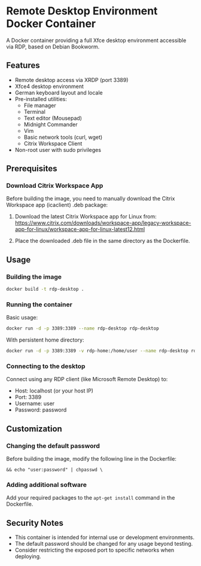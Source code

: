 # Remote Desktop Environment Docker Container

A Docker container providing a full Xfce desktop environment accessible via RDP, based on Debian Bookworm.

## Features

- Remote desktop access via XRDP (port 3389)
- Xfce4 desktop environment
- German keyboard layout and locale
- Pre-installed utilities:
  - File manager
  - Terminal
  - Text editor (Mousepad)
  - Midnight Commander
  - Vim
  - Basic network tools (curl, wget)
  - Citrix Workspace Client
- Non-root user with sudo privileges

## Prerequisites

### Download Citrix Workspace App

Before building the image, you need to manually download the Citrix Workspace app (icaclient) .deb package:

1. Download the latest Citrix Workspace app for Linux from:
   https://www.citrix.com/downloads/workspace-app/legacy-workspace-app-for-linux/workspace-app-for-linux-latest12.html

2. Place the downloaded .deb file in the same directory as the Dockerfile.

## Usage

### Building the image

```bash
docker build -t rdp-desktop .
```

### Running the container

Basic usage:

```bash
docker run -d -p 3389:3389 --name rdp-desktop rdp-desktop
```

With persistent home directory:

```bash
docker run -d -p 3389:3389 -v rdp-home:/home/user --name rdp-desktop rdp-desktop
```

### Connecting to the desktop

Connect using any RDP client (like Microsoft Remote Desktop) to:
- Host: localhost (or your host IP)
- Port: 3389
- Username: user
- Password: password

## Customization

### Changing the default password

Before building the image, modify the following line in the Dockerfile:
```
&& echo "user:password" | chpasswd \
```

### Adding additional software

Add your required packages to the `apt-get install` command in the Dockerfile.


## Security Notes

- This container is intended for internal use or development environments.
- The default password should be changed for any usage beyond testing.
- Consider restricting the exposed port to specific networks when deploying.
